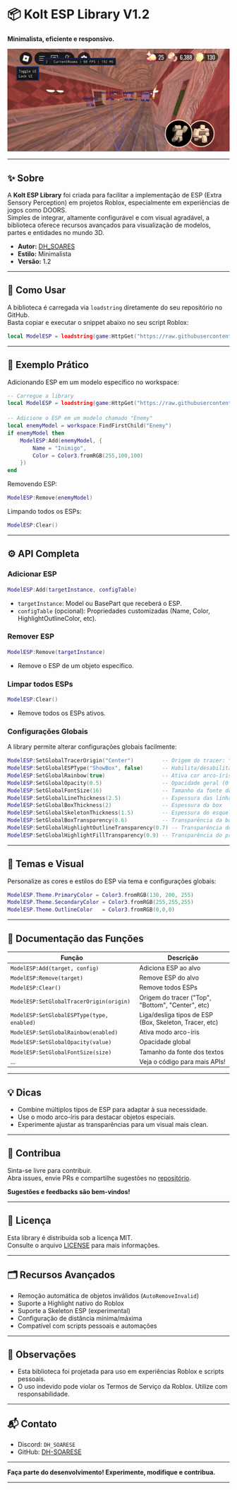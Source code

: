 # 📦 Kolt ESP Library V1.2

**Minimalista, eficiente e responsivo.**

![Kolt ESP Banner](https://raw.githubusercontent.com/DH-SOARESE/Kolt-DOORS/refs/heads/main/Assets/EspImage.jpg) <!-- Adicione uma imagem ilustrativa se desejar -->

---

## ✨ Sobre

A **Kolt ESP Library** foi criada para facilitar a implementação de ESP (Extra Sensory Perception) em projetos Roblox, especialmente em experiências de jogos como DOORS.  
Simples de integrar, altamente configurável e com visual agradável, a biblioteca oferece recursos avançados para visualização de modelos, partes e entidades no mundo 3D.

- **Autor:** [DH_SOARES](https://github.com/DH-SOARESE)
- **Estilo:** Minimalista
- **Versão:** 1.2

---

## 🚀 Como Usar

A biblioteca é carregada via `loadstring` diretamente do seu repositório no GitHub.  
Basta copiar e executar o snippet abaixo no seu script Roblox:

```lua
local ModelESP = loadstring(game:HttpGet("https://raw.githubusercontent.com/DH-SOARESE/Kolt-DOORS/main/Kolt%20ESP-LIBRARY.lua"))()
```

---

## 🧩 Exemplo Prático

Adicionando ESP em um modelo específico no workspace:

```lua
-- Carregue a library
local ModelESP = loadstring(game:HttpGet("https://raw.githubusercontent.com/DH-SOARESE/Kolt-DOORS/main/Kolt%20ESP-LIBRARY.lua"))()

-- Adicione o ESP em um modelo chamado "Enemy"
local enemyModel = workspace:FindFirstChild("Enemy")
if enemyModel then
    ModelESP:Add(enemyModel, {
        Name = "Inimigo",
        Color = Color3.fromRGB(255,100,100)
    })
end
```

Removendo ESP:

```lua
ModelESP:Remove(enemyModel)
```

Limpando todos os ESPs:

```lua
ModelESP:Clear()
```

---

## ⚙️ API Completa

### Adicionar ESP

```lua
ModelESP:Add(targetInstance, configTable)
```
- `targetInstance`: Model ou BasePart que receberá o ESP.
- `configTable` (opcional): Propriedades customizadas (Name, Color, HighlightOutlineColor, etc).

### Remover ESP

```lua
ModelESP:Remove(targetInstance)
```
- Remove o ESP de um objeto específico.

### Limpar todos ESPs

```lua
ModelESP:Clear()
```
- Remove todos os ESPs ativos.

### Configurações Globais

A library permite alterar configurações globais facilmente:

```lua
ModelESP:SetGlobalTracerOrigin("Center")         -- Origem do tracer: "Top", "Bottom", "Left", "Right", "Center"
ModelESP:SetGlobalESPType("ShowBox", false)      -- Habilita/desabilita Box ESP
ModelESP:SetGlobalRainbow(true)                  -- Ativa cor arco-íris animada
ModelESP:SetGlobalOpacity(0.5)                   -- Opacidade geral (0 a 1)
ModelESP:SetGlobalFontSize(16)                   -- Tamanho da fonte dos textos
ModelESP:SetGlobalLineThickness(2.5)             -- Espessura das linhas do tracer
ModelESP:SetGlobalBoxThickness(2)                -- Espessura da box
ModelESP:SetGlobalSkeletonThickness(1.5)         -- Espessura do esqueleto
ModelESP:SetGlobalBoxTransparency(0.6)           -- Transparência da box
ModelESP:SetGlobalHighlightOutlineTransparency(0.7) -- Transparência do contorno do highlight
ModelESP:SetGlobalHighlightFillTransparency(0.9) -- Transparência do preenchimento do highlight
```

---

## 🌈 Temas e Visual

Personalize as cores e estilos do ESP via tema e configurações globais:

```lua
ModelESP.Theme.PrimaryColor = Color3.fromRGB(130, 200, 255)
ModelESP.Theme.SecondaryColor = Color3.fromRGB(255,255,255)
ModelESP.Theme.OutlineColor   = Color3.fromRGB(0,0,0)
```

---

## 🔗 Documentação das Funções

| Função                                    | Descrição                                              |
|-------------------------------------------|--------------------------------------------------------|
| `ModelESP:Add(target, config)`            | Adiciona ESP ao alvo                                   |
| `ModelESP:Remove(target)`                 | Remove ESP do alvo                                     |
| `ModelESP:Clear()`                        | Remove todos ESPs                                      |
| `ModelESP:SetGlobalTracerOrigin(origin)`  | Origem do tracer ("Top", "Bottom", "Center", etc)      |
| `ModelESP:SetGlobalESPType(type, enabled)`| Liga/desliga tipos de ESP (Box, Skeleton, Tracer, etc) |
| `ModelESP:SetGlobalRainbow(enabled)`      | Ativa modo arco-íris                                   |
| `ModelESP:SetGlobalOpacity(value)`        | Opacidade global                                       |
| `ModelESP:SetGlobalFontSize(size)`        | Tamanho da fonte dos textos                            |
| ...                                       | Veja o código para mais APIs!                          |

---

## 💡 Dicas

- Combine múltiplos tipos de ESP para adaptar à sua necessidade.
- Use o modo arco-íris para destacar objetos especiais.
- Experimente ajustar as transparências para um visual mais clean.

---

## 🤝 Contribua

Sinta-se livre para contribuir.  
Abra issues, envie PRs e compartilhe sugestões no [repositório](https://github.com/DH-SOARESE/Kolt-DOORS).

**Sugestões e feedbacks são bem-vindos!**

---

## 📄 Licença

Esta library é distribuída sob a licença MIT.  
Consulte o arquivo [LICENSE](./LICENSE) para mais informações.

---

## 🗂️ Recursos Avançados

- Remoção automática de objetos inválidos (`AutoRemoveInvalid`)
- Suporte a Highlight nativo do Roblox
- Suporte a Skeleton ESP (experimental)
- Configuração de distância mínima/máxima
- Compatível com scripts pessoais e automações

---

## 📝 Observações

- Esta biblioteca foi projetada para uso em experiências Roblox e scripts pessoais.
- O uso indevido pode violar os Termos de Serviço da Roblox. Utilize com responsabilidade.

---

## 📬 Contato

- Discord: `DH_SOARESE`
- GitHub: [DH-SOARESE](https://github.com/DH-SOARESE)

---

**Faça parte do desenvolvimento! Experimente, modifique e contribua.**

---
